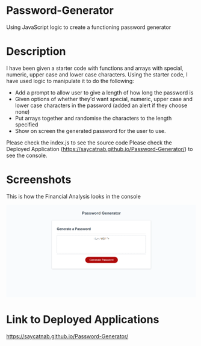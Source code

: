 # Password-Generator
Using JavaScript logic to create a functioning password generator

# Description

I have been given a starter code with functions and arrays with special, numeric, upper case and lower case characters.
Using the starter code, I have used logic to manipulate it to do the following:

- Add a prompt to allow user to give a length of how long the password is
- Given options of whether they'd want special, numeric, upper case and lower case characters in the password (added an alert if they choose none)
- Put arrays together and randomise the characters to the length specified
- Show on screen the generated password for the user to use.

Please check the index.js to see the source code
Please check the Deployed Application (https://saycatnab.github.io/Password-Generator/) to see the console.


# Screenshots

This is how the Financial Analysis looks in the console

![Generated Password](./img/Password-Generator-website.png)

# Link to Deployed Applications

https://saycatnab.github.io/Password-Generator/

